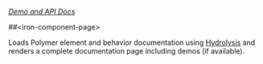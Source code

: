 
<!---

This README is automatically generated from the comments in these files:
iron-component-page.html

Edit those files, and our readme bot will duplicate them over here!
Edit this file, and the bot will squash your changes :)

-->

_[Demo and API Docs](https://elements.polymer-project.org/elements/iron-component-page)_


##&lt;iron-component-page&gt;


Loads Polymer element and behavior documentation using
[Hydrolysis](https://github.com/PolymerLabs/hydrolysis) and renders a complete
documentation page including demos (if available).

